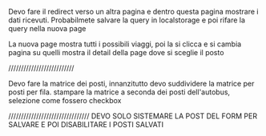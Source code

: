 Devo fare il redirect verso un altra pagina e dentro questa pagina mostrare i dati ricevuti.
Probabilmete salvare la query in localstorage e poi rifare la query nella nuova page

La nuova page mostra tutti i possibili viaggi, poi la si clicca e si cambia pagina su quelli mostra il detail della page dove si sceglie il posto

//////////////////////////

Devo fare la matrice dei posti, 
innanzitutto devo suddividere la matrice per posti per fila.
stampare la matrice a seconda dei posti dell'autobus, selezione come fossero checkbox



////////////////////////////////
DEVO SOLO SISTEMARE LA POST DEL FORM PER SALVARE
E POI DISABILITARE I POSTI SALVATI